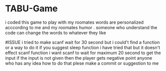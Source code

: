 # TABU-Game
i coded this game to play with my roomates words are personalized acccording to me and my roomates humor .
someone who understand the code can change the words to whatever they like 

#ISSUE
i tried to make scanf wait for 30 second but i could't find a function or a way to do it 
if you suggest sleep function i have tried that but it doesn't effect scanf function 
i want scanf to wait for maximum  20 second to get the input if the input is not given then the player gets negative point 
anyone who has any idea how to do that plese make a commit or suggestion to me 
